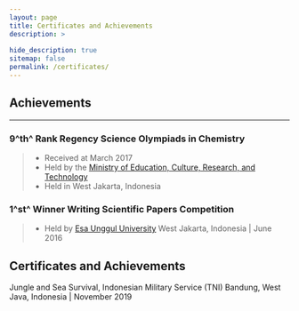 ```yaml
---
layout: page
title: Certificates and Achievements
description: >
  
hide_description: true
sitemap: false
permalink: /certificates/
---
```


## Achievements
---
### 9^th^ Rank Regency Science Olympiads in Chemistry
> * Received at March 2017
> * Held by the [Ministry of Education, Culture, Research, and Technology]
> * Held in West Jakarta, Indonesia

### 1^st^ Winner Writing Scientific Papers Competition
> * Held by [Esa Unggul University]
West Jakarta, Indonesia | June 2016


## Certificates and Achievements
Jungle and Sea Survival, Indonesian Military Service (TNI)
Bandung, West Java, Indonesia | November 2019


[Ministry of Education, Culture, Research, and Technology]: https://www.kemdikbud.go.id/main/
[Esa Unggul University]: https://www.esaunggul.ac.id/?lang=en
